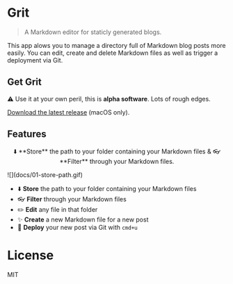 # Grit

> A Markdown editor for staticly generated blogs.

This app alows you to manage a directory full of Markdown blog posts more easily. 
You can edit, create and delete Markdown files as well as trigger a deployment via Git.

## Get Grit

⚠️ Use it at your own peril, this is **alpha software**. Lots of rough edges. 

[Download the latest release](https://github.com/kahlil/grit/releases/download/v1.0.0-alpha.2/Grit-darwin-x64-1.0.0-alpha.2.zip) (macOS only).

## Features

<p align="center">⬇️ **Store** the path to your folder containing your Markdown files & 👓 **Filter** through your Markdown files.</p>
![](docs/01-store-path.gif)

- ⬇️ **Store** the path to your folder containing your Markdown files
- 👓 **Filter** through your Markdown files
- ✏️ **Edit** any file in that folder
- ✨ **Create** a new Markdown file for a new post
- 🚢 **Deploy** your new post via Git with `cmd+u`

# License

MIT
